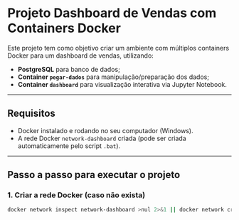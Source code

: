 # Projeto Dashboard de Vendas com Containers Docker

Este projeto tem como objetivo criar um ambiente com múltiplos containers Docker para um dashboard de vendas, utilizando:

- **PostgreSQL** para banco de dados;
- **Container `pegar-dados`** para manipulação/preparação dos dados;
- **Container `dashboard`** para visualização interativa via Jupyter Notebook.

---

## Requisitos

- Docker instalado e rodando no seu computador (Windows).
- A rede Docker `network-dashboard` criada (pode ser criada automaticamente pelo script `.bat`).

---

## Passo a passo para executar o projeto

### 1. Criar a rede Docker (caso não exista)

```bash
docker network inspect network-dashboard >nul 2>&1 || docker network create network-dashboard
